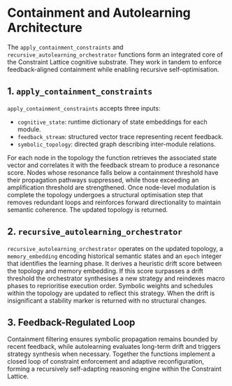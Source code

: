 # Containment and Autolearning Architecture

The `apply_containment_constraints` and `recursive_autolearning_orchestrator` functions form an integrated core of the Constraint Lattice cognitive substrate. They work in tandem to enforce feedback-aligned containment while enabling recursive self-optimisation.

## 1. `apply_containment_constraints`
`apply_containment_constraints` accepts three inputs:

- `cognitive_state`: runtime dictionary of state embeddings for each module.
- `feedback_stream`: structured vector trace representing recent feedback.
- `symbolic_topology`: directed graph describing inter-module relations.

For each node in the topology the function retrieves the associated state vector and correlates it with the feedback stream to produce a resonance score. Nodes whose resonance falls below a containment threshold have their propagation pathways suppressed, while those exceeding an amplification threshold are strengthened. Once node-level modulation is complete the topology undergoes a structural optimisation step that removes redundant loops and reinforces forward directionality to maintain semantic coherence. The updated topology is returned.

## 2. `recursive_autolearning_orchestrator`
`recursive_autolearning_orchestrator` operates on the updated topology, a `memory_embedding` encoding historical semantic states and an `epoch` integer that identifies the learning phase. It derives a heuristic drift score between the topology and memory embedding. If this score surpasses a drift threshold the orchestrator synthesises a new strategy and reindexes macro phases to reprioritise execution order. Symbolic weights and schedules within the topology are updated to reflect this strategy. When the drift is insignificant a stability marker is returned with no structural changes.

## 3. Feedback-Regulated Loop
Containment filtering ensures symbolic propagation remains bounded by recent feedback, while autolearning evaluates long-term drift and triggers strategy synthesis when necessary. Together the functions implement a closed loop of constraint enforcement and adaptive reconfiguration, forming a recursively self-adapting reasoning engine within the Constraint Lattice.
